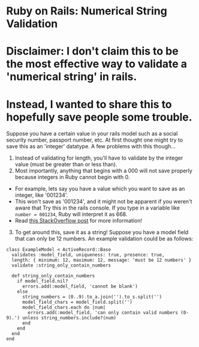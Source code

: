 # Ruby on Rails: Numerical String Validation
# Disclaimer: I don't claim this to be the most effective way to validate a 'numerical string' in rails.
# Instead, I wanted to share this to hopefully save people some trouble.
Suppose you have a certain value in your rails model such as a social security number, passport number, etc.
At first thought one might try to save this as an 'integer' datatype. A few problems with this though...
1. Instead of validating for length, you'll have to validate by the integer value (must be greater than or less than).
2. Most importantly, anything that begins with a 000 will not save properly because integers in Ruby cannot begin with 0.
- For example, lets say you have a value which you want to save as an integer, like '001234'.
- This won't save as '001234', and it might not be apparent if you weren't aware that Try this in the rails console. If you type in a variable like `number = 001234`, Ruby will interpret it as 668.
- Read [this StackOverflow post](http://stackoverflow.com/questions/28545559/how-to-work-with-leading-zeros-in-integers) for more information!
3. To get around this, save it as a string! Suppose you have a model field that can only be 12 numbers. An example validation could be as follows:

```
class ExampleModel < ActiveRecord::Base
  validates :model_field, uniqueness: true, presence: true,
  length: { minimum: 12, maximum: 12, message: 'must be 12 numbers' }
  validate :string_only_contain_numbers    
  
  def string_only_contain_numbers
    if model_field.nil?
      errors.add(:model_field, 'cannot be blank')
    else
      string_numbers = (0..9).to_a.join('').to_s.split('')
      model_field_chars = model_field.split('')
      model_field_chars.each do |num|
        errors.add(:model_field, 'can only contain valid numbers (0-9).') unless string_numbers.include?(num)
      end
    end
  end
end
```


